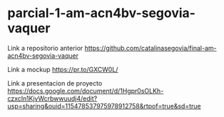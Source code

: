 # parcial-1-am-acn4bv-segovia-vaquer

Link a repositorio anterior
https://github.com/catalinasegovia/final-am-acn4bv-segovia-vaquer

Link a mockup
https://pr.to/GXCW0L/

Link a presentacion de proyecto
https://docs.google.com/document/d/1Hgpr0sOLKh-czxcIn1KjvWcrbwwuudj4/edit?usp=sharing&ouid=115478537975978912758&rtpof=true&sd=true
